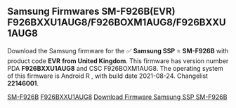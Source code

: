 <h2>Samsung Firmwares SM-F926B(EVR) F926BXXU1AUG8/F926BOXM1AUG8/F926BXXU1AUG8</h2>
Download the Samsung firmware for the ✅ <strong>Samsung SSP </strong> ⭐ <strong>SM-F926B</strong> with product code <strong>EVR</strong> <strong> from United Kingdom</strong>. This firmware has version number PDA <strong>F926BXXU1AUG8</strong> and CSC F926BOXM1AUG8. The operating system of this firmware is Android R , with build date 2021-08-24. Changelist <strong>22146001</strong>.


[SM-F926B](https://samfirm.shop/samsung/model/SM-F926B)
[F926BXXU1AUG8](https://samfirm.shop/samsung/pda/F926BXXU1AUG8)
[Download Firmware Samsung SSP SM-F926B](https://samfirm.shop/samsung/firmware/452439)
